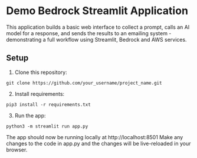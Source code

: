 # Demo Bedrock Streamlit Application
This application builds a basic web interface to collect a prompt, calls an AI model for a response, and sends the results to an emailing system - demonstrating a full workflow using Streamlit, Bedrock and AWS services.

## Setup

1. Clone this repository:

`git clone https://github.com/your_username/project_name.git`

2. Install requirements:

`pip3 install -r requirements.txt`

3. Run the app:

`python3 -m streamlit run app.py`

The app should now be running locally at http://localhost:8501
Make any changes to the code in app.py and the changes will be live-reloaded in your browser.
